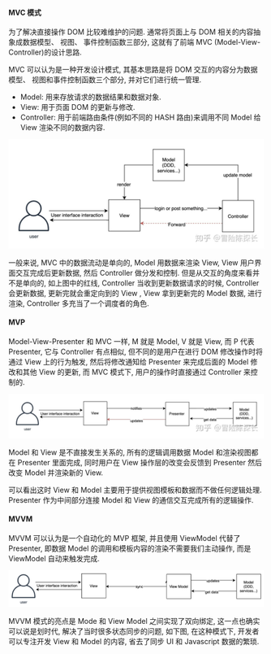 #### MVC 模式

为了解决直接操作 DOM 比较难维护的问题. 通常将页面上与 DOM 相关的内容抽象成数据模型、 视图、 事件控制函数三部分, 这就有了前端 MVC (Model-View-Controller)的设计思路.

MVC 可以认为是一种开发设计模式, 其基本思路是将 DOM 交互的内容分为数据模型、 视图和事件控制函数三个部分, 并对它们进行统一管理.

* Model: 用来存放请求的数据结果和数据对象.
* View: 用于页面 DOM 的更新与修改.
* Controller: 用于前端路由条件(例如不同的 HASH 路由)来调用不同 Model 给 View 渲染不同的数据内容.

![img](./images/02.01.jpeg)

一般来说, MVC 中的数据流动是单向的, Model 用数据来渲染 View, View 用户界面交互完成后更新数据, 然后 Controller 做分发和控制. 但是从交互的角度来看并不是单向的, 如上图中的红线, Controller 当收到更新数据请求的时候, Controller 会更新数据, 更新完就会重定向到的 View , View 拿到更新完的 Model 数据, 进行渲染, Controller 多充当了一个调度者的角色.

#### MVP

Model-View-Presenter 和 MVC 一样, M 就是 Model, V 就是 View, 而 P 代表 Presenter, 它与 Controller 有点相似, 但不同的是用户在进行 DOM 修改操作时将通过 View 上的行为触发, 然后将修改通知给 Presenter 来完成后面的 Model 修改和其他 View 的更新, 而 MVC 模式下, 用户的操作时直接通过 Controller 来控制的.

![img](./images/02.02.jpeg)

Model 和 View 是不直接发生关系的, 所有的逻辑调用数据 Model 和渲染视图都在 Presenter 里面完成, 同时用户在 View 操作层的改变会反馈到 Presenter 然后改变 Model 并渲染新的 View.

可以看出这时 View 和 Model 主要用于提供视图模板和数据而不做任何逻辑处理. Presenter 作为中间部分连接 Model 和 View 的通信交互完成所有的逻辑操作.

#### MVVM

MVVM 可以认为是一个自动化的 MVP 框架, 并且使用 ViewModel 代替了 Presenter, 即数据 Model 的调用和模板内容的渲染不需要我们主动操作, 而是 ViewModel 自动来触发完成.

![img](./images/02.03.png)

MVVM 模式的亮点是 Mode 和 View Model 之间实现了双向绑定, 这一点也确实可以说是划时代, 解决了当时很多状态同步的问题, 如下图, 在这种模式下, 开发者可以专注开发 View 和 Model 的内容, 省去了同步 UI 和 Javascript 数据的繁琐.
